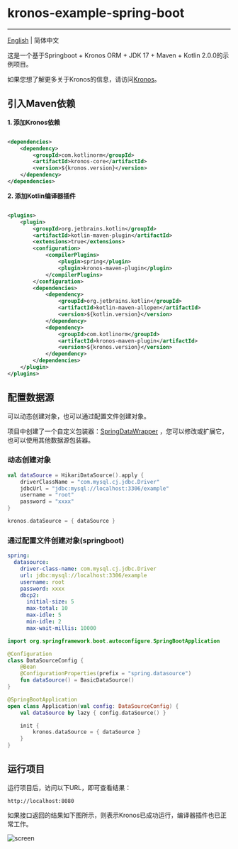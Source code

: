 # kronos-example-spring-boot

-------------------------

[English](https://github.com/Kronos-orm/Kronos-orm/blob/main/README.MD) | 简体中文

这是一个基于Springboot + Kronos ORM + JDK 17 + Maven + Kotlin 2.0.0的示例项目。

如果您想了解更多关于Kronos的信息，请访问[Kronos](https://www.kotlinorm.com/)。

## 引入Maven依赖

**1. 添加Kronos依赖**

```xml

<dependencies>
    <dependency>
        <groupId>com.kotlinorm</groupId>
        <artifactId>kronos-core</artifactId>
        <version>${kronos.version}</version>
    </dependency>
</dependencies>
```

**2. 添加Kotlin编译器插件**

```xml

<plugins>
    <plugin>
        <groupId>org.jetbrains.kotlin</groupId>
        <artifactId>kotlin-maven-plugin</artifactId>
        <extensions>true</extensions>
        <configuration>
            <compilerPlugins>
                <plugin>spring</plugin>
                <plugin>kronos-maven-plugin</plugin>
            </compilerPlugins>
        </configuration>
        <dependencies>
            <dependency>
                <groupId>org.jetbrains.kotlin</groupId>
                <artifactId>kotlin-maven-allopen</artifactId>
                <version>${kotlin.version}</version>
            </dependency>
            <dependency>
                <groupId>com.kotlinorm</groupId>
                <artifactId>kronos-maven-plugin</artifactId>
                <version>${kronos.version}</version>
            </dependency>
        </dependencies>
    </plugin>
</plugins>
```

## 配置数据源

可以动态创建对象，也可以通过配置文件创建对象。


项目中创建了一个自定义包装器：[SpringDataWrapper](https://github.com/Kronos-orm/Kronos-orm/blob/main/src/main/kotlin/com/kotlinorm/kronosSpringDemo/common/SpringDataWrapper.kt)
，您可以修改或扩展它，也可以使用其他数据源包装器。

### 动态创建对象

```kotlin
val dataSource = HikariDataSource().apply {
    driverClassName = "com.mysql.cj.jdbc.Driver"
    jdbcUrl = "jdbc:mysql://localhost:3306/example"
    username = "root"
    password = "xxxx"
}

kronos.dataSource = { dataSource }
```

### 通过配置文件创建对象(springboot)

```yaml
spring:
  datasource:
    driver-class-name: com.mysql.cj.jdbc.Driver
    url: jdbc:mysql://localhost:3306/example
    username: root
    password: xxxx
    dbcp2:
      initial-size: 5
      max-total: 10
      max-idle: 5
      min-idle: 2
      max-wait-millis: 10000
```

```kotlin
import org.springframework.boot.autoconfigure.SpringBootApplication

@Configuration
class DataSourceConfig {
    @Bean
    @ConfigurationProperties(prefix = "spring.datasource")
    fun dataSource() = BasicDataSource()
}

@SpringBootApplication
open class Application(val config: DataSourceConfig) {
    val dataSource by lazy { config.dataSource() }

    init {
        kronos.dataSource = { dataSource }
    }
}
```

## 运行项目

运行项目后，访问以下URL，即可查看结果：

```
http://localhost:8080
```

如果接口返回的结果如下图所示，则表示Kronos已成功运行，编译器插件也已正常工作。

![screen](https://github.com/Kronos-orm/kronos-spring-demo/blob/main/screenshot/img.png?raw=true)

